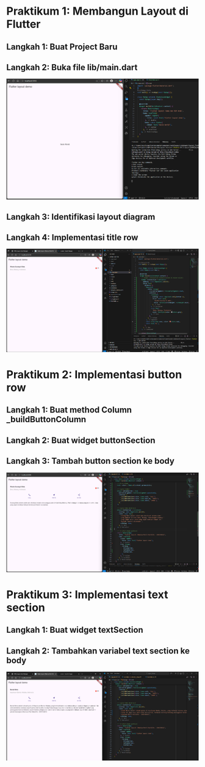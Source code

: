 #  Praktikum 1: Membangun Layout di Flutter

## Langkah 1: Buat Project Baru

## Langkah 2: Buka file lib/main.dart

![alt text](image.png)

## Langkah 3: Identifikasi layout diagram

## Langkah 4: Implementasi title row

![alt text](image-1.png)

#  Praktikum 2: Implementasi button row

## Langkah 1: Buat method Column _buildButtonColumn

## Langkah 2: Buat widget buttonSection

## Langkah 3: Tambah button section ke body

![alt text](image-2.png)
# Praktikum 3: Implementasi text section

## Langkah 1: Buat widget textSection
## Langkah 2: Tambahkan variabel text section ke body

![alt text](image-3.png)

##
##
##
##
##
##
##
##
##
##
##
##
##
##
##
